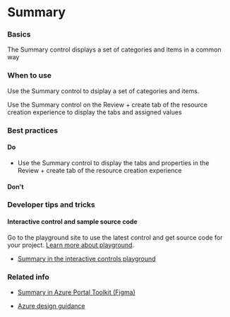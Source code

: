 ﻿# Summary

 
<a name="basics"></a>
### Basics
The Summary control displays a set of categories and items in a common way


<!-- TODO get an IMAGE to embed here -->

<!-- TODO get an SAMPLE CODE to embed here -->

 
<a name="when-to-use"></a>
### When to use
Use the Summary control to dsiplay a set of categories and items.

Use the Summary control on the Review + create tab of the resource creation experience to display the tabs and assigned values


 
<a name="best-practices"></a>
### Best practices

<a name="best-practices-do"></a>
#### Do

* Use the Summary control to display the tabs and properties in the Review + create tab of the resource creation experience

<a name="best-practices-don-t"></a>
#### Don&#39;t

<!-- TODO need Don'ts -->



 
<a name="developer-tips-and-tricks"></a>
### Developer tips and tricks



<a name="developer-tips-and-tricks-interactive-control-and-sample-source-code"></a>
#### Interactive control and sample source code
Go to the playground site to use the latest control and get source code for your project.  [Learn more about playground](./top-extensions-controls-playground.md).

*  <a href="https://ms.portal.azure.com/?Microsoft_Azure_Playground=true#blade/Microsoft_Azure_Playground/ControlsIndexBlade/Summary_create_Playground" target="_blank">Summary in the interactive controls playground</a>

 


 
<a name="related-info"></a>
### Related info

* <a href="https://www.figma.com/file/Bwn8rmUOYtnPRwA3JoQTBn/Azure-Portal-Toolkit?node-id=8180%3A347946" target="_blank">Summary in Azure Portal Toolkit (Figma)</a>


* [Azure design guidance](http://aka.ms/portalfx/design)


